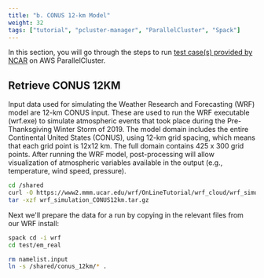 ```yaml
---
title: "b. CONUS 12-km Model"
weight: 32
tags: ["tutorial", "pcluster-manager", "ParallelCluster", "Spack"]
---
```


In this section, you will go through the steps to run [test case(s) provided by NCAR](https://www2.mmm.ucar.edu/wrf/users/benchmark/benchdata_v422.html) on AWS ParallelCluster.

## Retrieve CONUS 12KM

Input data used for simulating the Weather Research and Forecasting (WRF) model are 12-km CONUS input. These are used to run the WRF executable (wrf.exe) to simulate atmospheric events that took place during the Pre-Thanksgiving Winter Storm of 2019. The model domain includes the entire Continental United States (CONUS), using 12-km grid spacing, which means that each grid point is 12x12 km. The full domain contains 425 x 300 grid points. After running the WRF model, post-processing will allow visualization of atmospheric variables available in the output (e.g., temperature, wind speed, pressure).

```bash
cd /shared
curl -O https://www2.mmm.ucar.edu/wrf/OnLineTutorial/wrf_cloud/wrf_simulation_CONUS12km.tar.gz
tar -xzf wrf_simulation_CONUS12km.tar.gz
```

Next we'll prepare the data for a run by copying in the relevant files from our WRF install:

```bash
spack cd -i wrf
cd test/em_real

rm namelist.input
ln -s /shared/conus_12km/* .
```